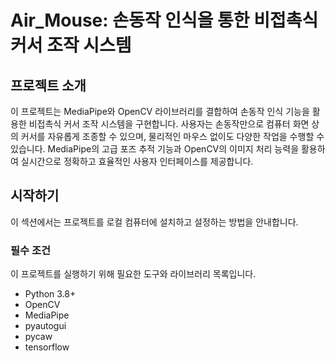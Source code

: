 # Air_Mouse: 손동작 인식을 통한 비접촉식 커서 조작 시스템

## 프로젝트 소개
이 프로젝트는 MediaPipe와 OpenCV 라이브러리를 결합하여 손동작 인식 기능을 활용한 비접촉식 커서 조작 시스템을 구현합니다. 사용자는 손동작만으로 컴퓨터 화면 상의 커서를 자유롭게 조종할 수 있으며, 물리적인 마우스 없이도 다양한 작업을 수행할 수 있습니다. MediaPipe의 고급 포즈 추적 기능과 OpenCV의 이미지 처리 능력을 활용하여 실시간으로 정확하고 효율적인 사용자 인터페이스를 제공합니다.

## 시작하기

이 섹션에서는 프로젝트를 로컬 컴퓨터에 설치하고 설정하는 방법을 안내합니다.

### 필수 조건
이 프로젝트를 실행하기 위해 필요한 도구와 라이브러리 목록입니다.

- Python 3.8+
- OpenCV
- MediaPipe
- pyautogui
- pycaw
- tensorflow
